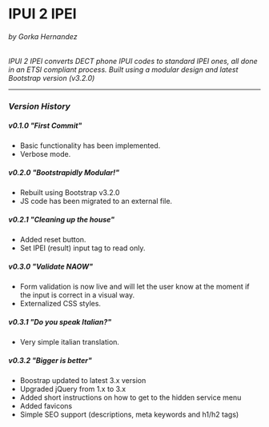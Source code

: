 IPUI 2 IPEI
===========
###### by Gorka Hernandez

*IPUI 2 IPEI converts DECT phone IPUI codes to standard IPEI ones, all done in an ETSI compliant process.*
*Built using a modular design and latest Bootstrap version (v3.2.0)*

---

### *Version History*

##### v0.1.0 "First Commit"
  * Basic functionality has been implemented.
  * Verbose mode.

##### v0.2.0 "Bootstrapidly Modular!"
  * Rebuilt using Bootstrap v3.2.0
  * JS code has been migrated to an external file.

##### v0.2.1 "Cleaning up the house"
  * Added reset button.
  * Set IPEI (result) input tag to read only.

##### v0.3.0 "Validate NAOW"
  * Form validation is now live and will let the user know at the moment if the input is correct in a visual way.
  * Externalized CSS styles.

##### v0.3.1 "Do you speak Italian?"
  * Very simple italian translation.

##### v0.3.2 "Bigger is better"

  * Boostrap updated to latest 3.x version
  * Upgraded jQuery from 1.x to 3.x
  * Added short instructions on how to get to the hidden service menu
  * Added favicons
  * Simple SEO support (descriptions, meta keywords and h1/h2 tags)